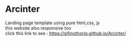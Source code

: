 # Arcinter
Landing page template using pure html,css, js <br/>
this website also responsive too <br/>
click this link to see : https://gifinothoriq.github.io/Arcinter/ 
